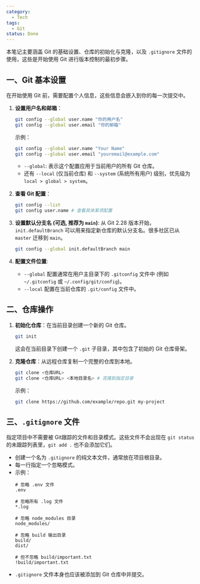 ```yaml
---
category:
  - Tech
tags:
  - Git
status: Done
---
```

本笔记主要涵盖 Git 的基础设置、仓库的初始化与克隆，以及 `.gitignore` 文件的使用，这些是开始使用 Git 进行版本控制的最初步骤。

## 一、Git 基本设置

在开始使用 Git 前，需要配置个人信息，这些信息会嵌入到你的每一次提交中。

1.  **设置用户名和邮箱**：
    ```bash
    git config --global user.name "你的用户名"
    git config --global user.email "你的邮箱"
    ```
    示例：
    ```bash
    git config --global user.name "Your Name"
    git config --global user.email "youremail@example.com"
    ```
    * `--global`: 表示这个配置应用于当前用户的所有 Git 仓库。
    * 还有 `--local` (仅当前仓库) 和 `--system` (系统所有用户) 级别，优先级为 `local > global > system`。

2.  **查看 Git 配置**：
    ```bash
    git config --list
    git config user.name # 查看具体某项配置
    ```

3.  **设置默认分支名 (可选, 推荐为 `main`)**:
    从 Git 2.28 版本开始，`init.defaultBranch` 可以用来指定新仓库的默认分支名。很多社区已从 `master` 迁移到 `main`。
    ```bash
    git config --global init.defaultBranch main
    ```

4.  **配置文件位置**:
    * `--global` 配置通常在用户主目录下的 `.gitconfig` 文件中 (例如 `~/.gitconfig` 或 `~/.config/git/config`)。
    * `--local` 配置在当前仓库的 `.git/config` 文件中。

## 二、仓库操作

1.  **初始化仓库**：在当前目录创建一个新的 Git 仓库。
    ```bash
    git init
    ```
    这会在当前目录下创建一个 `.git` 子目录，其中包含了初始的 Git 仓库骨架。

2.  **克隆仓库**：从远程仓库复制一个完整的仓库到本地。
    ```bash
    git clone <仓库URL>
    git clone <仓库URL> <本地目录名> # 克隆到指定目录
    ```
    示例：
    ```bash
    git clone https://github.com/example/repo.git my-project
    ```

## 三、`.gitignore` 文件

指定项目中不需要被 Git跟踪的文件和目录模式。这些文件不会出现在 `git status` 的未跟踪列表里，`git add .` 也不会添加它们。

*   创建一个名为 `.gitignore` 的纯文本文件，通常放在项目根目录。
*   每一行指定一个忽略模式。
*   示例：
    ```gitignore
    # 忽略 .env 文件
    .env

    # 忽略所有 .log 文件
    *.log

    # 忽略 node_modules 目录
    node_modules/

    # 忽略 build 输出目录
    build/
    dist/

    # 但不忽略 build/important.txt
    !build/important.txt
    ```
*   `.gitignore` 文件本身也应该被添加到 Git 仓库中并提交。